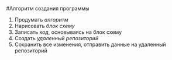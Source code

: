 #Алгоритм создания программы
1. Продумать *алгоритм*
2. Нарисовать *блок схему*
3. Записать *код*, основываясь на блок схему
4. Создать *удаленный репозиторий*
5. Сохранить все изменения, отправить данные на удаленный репозиторий 


